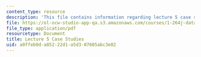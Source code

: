 ```yaml
---
content_type: resource
description: 'This file contains information regarding lecture 5 case studies. '
file: https://ol-ocw-studio-app-qa.s3.amazonaws.com/courses/1-264j-database-internet-and-systems-integration-technologies-fall-2013/a0ffeb0da85222d1a5d307605abc3e02_MIT1_264JF13_L5_case.pdf
file_type: application/pdf
resourcetype: Document
title: Lecture 5 Case Studies
uid: a0ffeb0d-a852-22d1-a5d3-07605abc3e02
---
```

